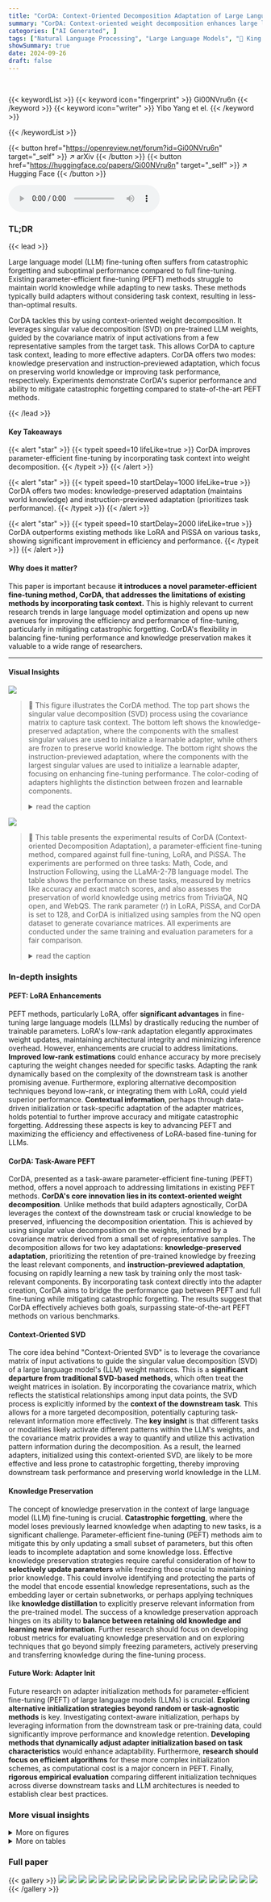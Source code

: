 ```yaml
---
title: "CorDA: Context-Oriented Decomposition Adaptation of Large Language Models for Task-Aware Parameter-Efficient Fine-tuning"
summary: "CorDA: Context-oriented weight decomposition enhances large language model fine-tuning by integrating task context, improving efficiency and mitigating catastrophic forgetting."
categories: ["AI Generated", ]
tags: ["Natural Language Processing", "Large Language Models", "🏢 King Abdullah University of Science and Technology",]
showSummary: true
date: 2024-09-26
draft: false
---
```


<br>

{{< keywordList >}}
{{< keyword icon="fingerprint" >}} Gi00NVru6n {{< /keyword >}}
{{< keyword icon="writer" >}} Yibo Yang et el. {{< /keyword >}}
 
{{< /keywordList >}}

{{< button href="https://openreview.net/forum?id=Gi00NVru6n" target="_self" >}}
↗ arXiv
{{< /button >}}
{{< button href="https://huggingface.co/papers/Gi00NVru6n" target="_self" >}}
↗ Hugging Face
{{< /button >}}



<audio controls>
    <source src="https://ai-paper-reviewer.com/Gi00NVru6n/podcast.wav" type="audio/wav">
    Your browser does not support the audio element.
</audio>


### TL;DR


{{< lead >}}

Large language model (LLM) fine-tuning often suffers from catastrophic forgetting and suboptimal performance compared to full fine-tuning.  Existing parameter-efficient fine-tuning (PEFT) methods struggle to maintain world knowledge while adapting to new tasks.  These methods typically build adapters without considering task context, resulting in less-than-optimal results.

CorDA tackles this by using context-oriented weight decomposition.  It leverages singular value decomposition (SVD) on pre-trained LLM weights, guided by the covariance matrix of input activations from a few representative samples from the target task. This allows CorDA to capture task context, leading to more effective adapters.  CorDA offers two modes: knowledge preservation and instruction-previewed adaptation, which focus on preserving world knowledge or improving task performance, respectively.  Experiments demonstrate CorDA's superior performance and ability to mitigate catastrophic forgetting compared to state-of-the-art PEFT methods.

{{< /lead >}}


#### Key Takeaways

{{< alert "star" >}}
{{< typeit speed=10 lifeLike=true >}} CorDA improves parameter-efficient fine-tuning by incorporating task context into weight decomposition. {{< /typeit >}}
{{< /alert >}}

{{< alert "star" >}}
{{< typeit speed=10 startDelay=1000 lifeLike=true >}} CorDA offers two modes: knowledge-preserved adaptation (maintains world knowledge) and instruction-previewed adaptation (prioritizes task performance). {{< /typeit >}}
{{< /alert >}}

{{< alert "star" >}}
{{< typeit speed=10 startDelay=2000 lifeLike=true >}} CorDA outperforms existing methods like LoRA and PiSSA on various tasks, showing significant improvement in efficiency and performance. {{< /typeit >}}
{{< /alert >}}

#### Why does it matter?
This paper is important because **it introduces a novel parameter-efficient fine-tuning method, CorDA, that addresses the limitations of existing methods by incorporating task context.**  This is highly relevant to current research trends in large language model optimization and opens up new avenues for improving the efficiency and performance of fine-tuning, particularly in mitigating catastrophic forgetting.  CorDA's flexibility in balancing fine-tuning performance and knowledge preservation makes it valuable to a wide range of researchers.

------
#### Visual Insights



![](https://ai-paper-reviewer.com/Gi00NVru6n/figures_3_1.jpg)

> 🔼 This figure illustrates the CorDA method.  The top part shows the singular value decomposition (SVD) process using the covariance matrix to capture task context. The bottom left shows the knowledge-preserved adaptation, where the components with the smallest singular values are used to initialize a learnable adapter, while others are frozen to preserve world knowledge. The bottom right shows the instruction-previewed adaptation, where the components with the largest singular values are used to initialize a learnable adapter, focusing on enhancing fine-tuning performance. The color-coding of adapters highlights the distinction between frozen and learnable components.
> <details>
> <summary>read the caption</summary>
> Figure 1: An overall illustration of our proposed method. We perform singular value decomposition oriented by the covariance matrix to aggregate task context into the principle components (up), which are frozen for maintaining world knowledge (down left) or utilized to initialize the learnable adapter for better fine-tuning performance (down right). The dark-colored adapter refers to the components with the largest r singular values, while the light one is composed of the smallest r components.
> </details>





![](https://ai-paper-reviewer.com/Gi00NVru6n/tables_6_1.jpg)

> 🔼 This table presents the experimental results of CorDA (Context-oriented Decomposition Adaptation), a parameter-efficient fine-tuning method, compared against full fine-tuning, LoRA, and PiSSA. The experiments are performed on three tasks: Math, Code, and Instruction Following, using the LLaMA-2-7B language model.  The table shows the performance on these tasks, measured by metrics like accuracy and exact match scores, and also assesses the preservation of world knowledge using metrics from TriviaQA, NQ open, and WebQS.  The rank parameter (r) in LoRA, PiSSA, and CorDA is set to 128, and CorDA is initialized using samples from the NQ open dataset to generate covariance matrices. All experiments are conducted under the same training and evaluation parameters for a fair comparison.
> <details>
> <summary>read the caption</summary>
> Table 1: The experimental results of CorDA in the knowledge-preserved adaptation mode and comparison with full fine-tuning, LoRA, and PiSSA. LLaMA-2-7B is used to fine-tune on (a) Math, (b) Code, and (c) Instruction Following tasks. The rank r of LoRA, PiSSA, and CorDA is 128. CorDA is initialized with the NQ open samples to collect the covariance matrices. All methods are implemented by us under the same training and evaluation settings. The row of “LLaMA-2-7B
> </details>





### In-depth insights


#### PEFT: LoRA Enhancements
PEFT methods, particularly LoRA, offer **significant advantages** in fine-tuning large language models (LLMs) by drastically reducing the number of trainable parameters.  LoRA's low-rank adaptation elegantly approximates weight updates, maintaining architectural integrity and minimizing inference overhead.  However, enhancements are crucial to address limitations.  **Improved low-rank estimations** could enhance accuracy by more precisely capturing the weight changes needed for specific tasks.  Adapting the rank dynamically based on the complexity of the downstream task is another promising avenue.  Furthermore, exploring alternative decomposition techniques beyond low-rank, or integrating them with LoRA, could yield superior performance.  **Contextual information**, perhaps through data-driven initialization or task-specific adaptation of the adapter matrices, holds potential to further improve accuracy and mitigate catastrophic forgetting.  Addressing these aspects is key to advancing PEFT and maximizing the efficiency and effectiveness of LoRA-based fine-tuning for LLMs.

#### CorDA: Task-Aware PEFT
CorDA, presented as a task-aware parameter-efficient fine-tuning (PEFT) method, offers a novel approach to addressing limitations in existing PEFT methods.  **CorDA's core innovation lies in its context-oriented weight decomposition**. Unlike methods that build adapters agnostically, CorDA leverages the context of the downstream task or crucial knowledge to be preserved, influencing the decomposition orientation. This is achieved by using singular value decomposition on the weights, informed by a covariance matrix derived from a small set of representative samples.  The decomposition allows for two key adaptations: **knowledge-preserved adaptation**, prioritizing the retention of pre-trained knowledge by freezing the least relevant components, and **instruction-previewed adaptation**, focusing on rapidly learning a new task by training only the most task-relevant components.  By incorporating task context directly into the adapter creation, CorDA aims to bridge the performance gap between PEFT and full fine-tuning while mitigating catastrophic forgetting. The results suggest that CorDA effectively achieves both goals, surpassing state-of-the-art PEFT methods on various benchmarks.

#### Context-Oriented SVD
The core idea behind "Context-Oriented SVD" is to leverage the covariance matrix of input activations to guide the singular value decomposition (SVD) of a large language model's (LLM) weight matrices.  This is a **significant departure from traditional SVD-based methods**, which often treat the weight matrices in isolation. By incorporating the covariance matrix, which reflects the statistical relationships among input data points, the SVD process is explicitly informed by the **context of the downstream task**. This allows for a more targeted decomposition, potentially capturing task-relevant information more effectively. The **key insight** is that different tasks or modalities likely activate different patterns within the LLM's weights, and the covariance matrix provides a way to quantify and utilize this activation pattern information during the decomposition. As a result, the learned adapters, initialized using this context-oriented SVD, are likely to be more effective and less prone to catastrophic forgetting, thereby improving downstream task performance and preserving world knowledge in the LLM.

#### Knowledge Preservation
The concept of knowledge preservation in the context of large language model (LLM) fine-tuning is crucial.  **Catastrophic forgetting**, where the model loses previously learned knowledge when adapting to new tasks, is a significant challenge.  Parameter-efficient fine-tuning (PEFT) methods aim to mitigate this by only updating a small subset of parameters, but this often leads to incomplete adaptation and some knowledge loss.  Effective knowledge preservation strategies require careful consideration of how to **selectively update parameters** while freezing those crucial to maintaining prior knowledge. This could involve identifying and protecting the parts of the model that encode essential knowledge representations, such as the embedding layer or certain subnetworks, or perhaps applying techniques like **knowledge distillation** to explicitly preserve relevant information from the pre-trained model.  The success of a knowledge preservation approach hinges on its ability to **balance between retaining old knowledge and learning new information**.  Further research should focus on developing robust metrics for evaluating knowledge preservation and on exploring techniques that go beyond simply freezing parameters, actively preserving and transferring knowledge during the fine-tuning process.

#### Future Work: Adapter Init
Future research on adapter initialization methods for parameter-efficient fine-tuning (PEFT) of large language models (LLMs) is crucial.  **Exploring alternative initialization strategies beyond random or task-agnostic methods** is key.  Investigating context-aware initialization, perhaps by leveraging information from the downstream task or pre-training data, could significantly improve performance and knowledge retention. **Developing methods that dynamically adjust adapter initialization based on task characteristics** would enhance adaptability.  Furthermore, **research should focus on efficient algorithms** for these more complex initialization schemes, as computational cost is a major concern in PEFT.  Finally, **rigorous empirical evaluation** comparing different initialization techniques across diverse downstream tasks and LLM architectures is needed to establish clear best practices.


### More visual insights

<details>
<summary>More on figures
</summary>


![](https://ai-paper-reviewer.com/Gi00NVru6n/figures_5_1.jpg)

> 🔼 This figure shows the perplexity results on Wikitext-2 and Penn TreeBank (PTB) datasets after applying different decomposition methods.  The x-axis represents the number of smallest singular values discarded during reconstruction of the LLaMA-2-7B model weights. The y-axis shows the perplexity. Three methods are compared: Plain SVD, ASVD, and the proposed CO-SVD. CO-SVD shows significantly better performance in maintaining low perplexity even after discarding a large number of singular values, demonstrating its ability to preserve important information during weight decomposition.  Note the scale difference between the two subplots.
> <details>
> <summary>read the caption</summary>
> Figure 2: Perplexity (lower is better) on (a) Wikitext-2 and (b) Penn TreeBank (PTB) after decomposing the LLaMA-2-7B weights and reconstruction discarding the smallest r singular values and their singular vectors. We compare our context-oriented decomposition (CO-SVD) with plain SVD and ASVD. The perplexity of plain SVD on PTB at r = 1024 is 763.4, which is out of the shown range.
> </details>



![](https://ai-paper-reviewer.com/Gi00NVru6n/figures_5_2.jpg)

> 🔼 This figure compares three different methods (Plain SVD, ASVD, and CO-SVD) for decomposing the weights of a large language model (LLaMA-2-7B) and then reconstructing the model after discarding the smallest r singular values and their corresponding vectors.  The perplexity, a measure of how well the model predicts the next word in a sequence, is evaluated on two datasets (Wikitext-2 and Penn TreeBank).  The results show that CO-SVD is significantly more robust to the removal of singular values than the other methods, maintaining lower perplexity even when a large number of values are discarded.
> <details>
> <summary>read the caption</summary>
> Figure 2: Perplexity (lower is better) on (a) Wikitext-2 and (b) Penn TreeBank (PTB) after decomposing the LLaMA-2-7B weights and reconstruction discarding the smallest r singular values and their singular vectors. We compare our context-oriented decomposition (CO-SVD) with plain SVD and ASVD. The perplexity of plain SVD on PTB at r = 1024 is 763.4, which is out of the shown range.
> </details>



![](https://ai-paper-reviewer.com/Gi00NVru6n/figures_7_1.jpg)

> 🔼 This figure shows the training loss curves for different parameter-efficient fine-tuning (PEFT) methods (LoRA, PiSSA, CorDA) and full fine-tuning on the MetaMath dataset.  Two different rank values (r=128 and r=32) for the low-rank adapters are compared.  The plot visualizes the convergence speed and final loss achieved by each method, with corresponding accuracies on GSM8k and Math datasets shown in the legend for better context.
> <details>
> <summary>read the caption</summary>
> Figure 3: The training loss curves on MetaMath of full fine-tuning, LoRA, PISSA, and CorDA with (a) rank 128 and (b) rank 32. The corresponding accuracies on GSM8k and Math are reported on the legends. Smoothing is performed for the loss curves.
> </details>



![](https://ai-paper-reviewer.com/Gi00NVru6n/figures_15_1.jpg)

> 🔼 This figure visualizes the covariance matrices for four different weight matrices (self_attn.k_proj, self_attn.o_proj, mlp.down_proj, and mlp.gate_proj) within the 0th layer of the model.  The visualizations are heatmaps showing the covariance between different input dimensions.  The heatmaps are displayed for three different tasks: Math, NQ open, and TriviaQA.  Red circles highlight outlier patterns that are similar for question answering tasks (NQ open and TriviaQA) but different for the Math task, indicating that the covariance matrices capture task-specific context.
> <details>
> <summary>read the caption</summary>
> Figure 4: Covariance visualization results for “self_attn.k_proj”, “self_attn.o_proj”, “mlp.down_proj”, and “mlp.gate_proj” weights in the 0-th layer. Please zoom in for a better view.
> </details>



![](https://ai-paper-reviewer.com/Gi00NVru6n/figures_16_1.jpg)

> 🔼 This figure visualizes the covariance matrices for different layers and weight types within a language model, using data from three tasks: Math, NQ open, and Trivia QA. The heatmaps show the covariance between different dimensions of the input activations.  The red circles highlight similar patterns observed in NQ open and Trivia QA, both question-answering tasks, indicating that the covariance matrices capture task-specific context. This context is leveraged in CorDA to guide weight decomposition and adapter initialization.
> <details>
> <summary>read the caption</summary>
> Figure 4: Covariance visualization results for “self_attn.k_proj”, “self_attn.o_proj”, “mlp.down_proj
> </details>



</details>




<details>
<summary>More on tables
</summary>


![](https://ai-paper-reviewer.com/Gi00NVru6n/tables_6_2.jpg)
> 🔼 This table presents a comparison of the performance of different parameter-efficient fine-tuning (PEFT) methods on Math, Code, and Instruction Following tasks.  The methods compared are full fine-tuning, LoRA, PiSSA, and the proposed CorDA method. The table shows the number of trainable parameters for each method, as well as the performance on several metrics, including those measuring world knowledge (Trivia QA, NQ open, WebQS), and task-specific performance (GSM8k, Math, HumanEval, MBPP, MTBench). The CorDA model uses the knowledge-preserved adaptation mode, where it is initialized using samples from the NQ open dataset. The results reveal that CorDA achieves better performance on world knowledge preservation while maintaining good performance on task-specific benchmarks. The rank of LoRA, PiSSA and CorDA is fixed at 128.
> <details>
> <summary>read the caption</summary>
> Table 1: The experimental results of CorDA in the knowledge-preserved adaptation mode and comparison with full fine-tuning, LoRA, and PiSSA. LLaMA-2-7B is used to fine-tune on (a) Math, (b) Code, and (c) Instruction Following tasks. The rank r of LoRA, PiSSA, and CorDA is 128. CorDA is initialized with the NQ open samples to collect the covariance matrices. All methods are implemented by us under the same training and evaluation settings. The row of “LLaMA-2-7B
> </details>

![](https://ai-paper-reviewer.com/Gi00NVru6n/tables_6_3.jpg)
> 🔼 This table presents a comparison of the performance of CorDA (in knowledge-preserved mode) against full fine-tuning, LoRA, and PiSSA on three tasks: Math, Code, and Instruction Following.  It shows the performance (average score across different metrics) and the number of parameters used for each method.  The results highlight the trade-off between performance and the number of trainable parameters, which is a key aspect of parameter-efficient fine-tuning.
> <details>
> <summary>read the caption</summary>
> Table 1: The experimental results of CorDA in the knowledge-preserved adaptation mode and comparison with full fine-tuning, LoRA, and PiSSA. LLaMA-2-7B is used to fine-tune on (a) Math, (b) Code, and (c) Instruction Following tasks. The rank r of LoRA, PiSSA, and CorDA is 128. CorDA is initialized with the NQ open samples to collect the covariance matrices. All methods are implemented by us under the same training and evaluation settings. The row of “LLaMA-2-7B
> </details>

![](https://ai-paper-reviewer.com/Gi00NVru6n/tables_7_1.jpg)
> 🔼 This table presents a comparison of the performance of various parameter-efficient fine-tuning methods (PEFT) on three tasks: Math, Code, and Instruction Following.  The methods compared are full fine-tuning, LoRA, DORA, PiSSA, and the proposed CorDA.  The table shows the number of parameters used by each method, along with the performance metrics for each task. CorDA uses a context-oriented decomposition adaptation method, and results show it outperforms other methods on instruction following tasks.
> <details>
> <summary>read the caption</summary>
> Table 2: The experimental results of CorDA in the instruction-previewed adaptation mode on Math, Code, and Instruction Following tasks using LLaMA-2-7B. CorDA is initialized with samples from each of the fine-tuning datasets (MetaMathQA, CodeFeedback, and WizardLM-Evol-Instruct) for the three tasks, respectively. The rank r of LoRA, DORA, PiSSA, and CorDA is 128. All methods are implemented by us under the same training and evaluation settings.
> </details>

![](https://ai-paper-reviewer.com/Gi00NVru6n/tables_8_1.jpg)
> 🔼 This table compares the performance of CorDA with full fine-tuning, LoRA, and DORA on the GLUE benchmark using RoBERTabase.  The instruction-previewed adaptation mode of CorDA was used, initialized with samples from each fine-tuning dataset.  The rank of all low-rank methods was 128.  The results show accuracy for most tasks, and Matthew's and Pearson's correlations for CoLA and STS-B, respectively.
> <details>
> <summary>read the caption</summary>
> Table 3: The experimental results of CorDA in the instruction-previewed adaptation mode on the GLUE benchmark using RoBERTabase. CorDA is initialized with samples from each of the fine-tuning datasets. The rank r of LoRA, DORA, and CorDA is 128. All methods are implemented by us under the same training and evaluation settings. Matthew’s correlation and Pearson’s correlation are the metrics of CoLA and STS-B, respectively. The metric of the other tasks is accuracy.
> </details>

![](https://ai-paper-reviewer.com/Gi00NVru6n/tables_8_2.jpg)
> 🔼 This table presents ablation study results on the knowledge-preserved adaptation mode of CorDA. It compares the performance of CorDA using different data sources (Wikitext-2, TriviaQA, NQ open) to construct covariance matrices and different adapter building methods (plain SVD using largest or smallest r components, CO-SVD using smallest r components).  The results are evaluated based on TriviaQA, NQ open, WebQS, GSM8k, and Math datasets, providing insights into how different choices affect the model's performance on knowledge preservation and new task learning.
> <details>
> <summary>read the caption</summary>
> Table 4: Ablation experiments of the data choice used to collect covariance matrices and the adapter building manner in the knowledge-preserved adaptation mode. †: corresponds to the result of PiSSA that performs plain SVD and uses the largest r components to initialize the adapter.
> </details>

![](https://ai-paper-reviewer.com/Gi00NVru6n/tables_8_3.jpg)
> 🔼 This table presents the performance of the CorDA model on the MTBench benchmark for instruction following.  Two versions of CorDA are shown, one initialized using data from the WizardLM-Evol-Instruct dataset and the other using data from the Alpaca dataset. The table highlights the impact of different training data on the model's performance in this specific task.
> <details>
> <summary>read the caption</summary>
> Table 5: The instruction following performance of CorDA using WizardLM-Evol-Instruct and Alpaca data to collect covariance matrices in the instruction-previewed adaptation mode.
> </details>

![](https://ai-paper-reviewer.com/Gi00NVru6n/tables_14_1.jpg)
> 🔼 This table presents a comparison of the performance of CorDA (in knowledge-preserved mode), LoRA, PiSSA, and full fine-tuning on three tasks: Math, Code, and Instruction Following.  It shows the performance on several metrics, including accuracy on the specific task and performance on world knowledge benchmarks (TriviaQA, NQ open, WebQS). The table highlights CorDA's ability to achieve comparable or better performance while maintaining world knowledge.
> <details>
> <summary>read the caption</summary>
> Table 1: The experimental results of CorDA in the knowledge-preserved adaptation mode and comparison with full fine-tuning, LoRA, and PiSSA. LLaMA-2-7B is used to fine-tune on (a) Math, (b) Code, and (c) Instruction Following tasks. The rank r of LoRA, PiSSA, and CorDA is 128. CorDA is initialized with the NQ open samples to collect the covariance matrices. All methods are implemented by us under the same training and evaluation settings. The row of “LLaMA-2-7B” shows the world knowledge performance of the original pre-trained model.
> </details>

</details>




### Full paper

{{< gallery >}}
<img src="https://ai-paper-reviewer.com/Gi00NVru6n/1.png" class="grid-w50 md:grid-w33 xl:grid-w25" />
<img src="https://ai-paper-reviewer.com/Gi00NVru6n/2.png" class="grid-w50 md:grid-w33 xl:grid-w25" />
<img src="https://ai-paper-reviewer.com/Gi00NVru6n/3.png" class="grid-w50 md:grid-w33 xl:grid-w25" />
<img src="https://ai-paper-reviewer.com/Gi00NVru6n/4.png" class="grid-w50 md:grid-w33 xl:grid-w25" />
<img src="https://ai-paper-reviewer.com/Gi00NVru6n/5.png" class="grid-w50 md:grid-w33 xl:grid-w25" />
<img src="https://ai-paper-reviewer.com/Gi00NVru6n/6.png" class="grid-w50 md:grid-w33 xl:grid-w25" />
<img src="https://ai-paper-reviewer.com/Gi00NVru6n/7.png" class="grid-w50 md:grid-w33 xl:grid-w25" />
<img src="https://ai-paper-reviewer.com/Gi00NVru6n/8.png" class="grid-w50 md:grid-w33 xl:grid-w25" />
<img src="https://ai-paper-reviewer.com/Gi00NVru6n/9.png" class="grid-w50 md:grid-w33 xl:grid-w25" />
<img src="https://ai-paper-reviewer.com/Gi00NVru6n/10.png" class="grid-w50 md:grid-w33 xl:grid-w25" />
<img src="https://ai-paper-reviewer.com/Gi00NVru6n/11.png" class="grid-w50 md:grid-w33 xl:grid-w25" />
<img src="https://ai-paper-reviewer.com/Gi00NVru6n/12.png" class="grid-w50 md:grid-w33 xl:grid-w25" />
<img src="https://ai-paper-reviewer.com/Gi00NVru6n/13.png" class="grid-w50 md:grid-w33 xl:grid-w25" />
<img src="https://ai-paper-reviewer.com/Gi00NVru6n/14.png" class="grid-w50 md:grid-w33 xl:grid-w25" />
<img src="https://ai-paper-reviewer.com/Gi00NVru6n/15.png" class="grid-w50 md:grid-w33 xl:grid-w25" />
<img src="https://ai-paper-reviewer.com/Gi00NVru6n/16.png" class="grid-w50 md:grid-w33 xl:grid-w25" />
<img src="https://ai-paper-reviewer.com/Gi00NVru6n/17.png" class="grid-w50 md:grid-w33 xl:grid-w25" />
<img src="https://ai-paper-reviewer.com/Gi00NVru6n/18.png" class="grid-w50 md:grid-w33 xl:grid-w25" />
<img src="https://ai-paper-reviewer.com/Gi00NVru6n/19.png" class="grid-w50 md:grid-w33 xl:grid-w25" />
<img src="https://ai-paper-reviewer.com/Gi00NVru6n/20.png" class="grid-w50 md:grid-w33 xl:grid-w25" />
{{< /gallery >}}
